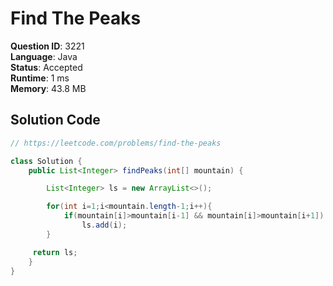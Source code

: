 # Find The Peaks

**Question ID**: 3221  
**Language**: Java  
**Status**: Accepted  
**Runtime**: 1 ms  
**Memory**: 43.8 MB  

## Solution Code
```java
// https://leetcode.com/problems/find-the-peaks

class Solution {
    public List<Integer> findPeaks(int[] mountain) {

        List<Integer> ls = new ArrayList<>();

        for(int i=1;i<mountain.length-1;i++){
            if(mountain[i]>mountain[i-1] && mountain[i]>mountain[i+1])
                ls.add(i);
        }

     return ls;   
    }
}
```

